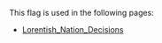 This flag is used in the following pages:
 - [Lorentish_Nation_Decisions](../decisions/Lorentish_Nation_Decisions.md)
